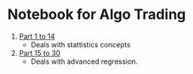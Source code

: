 # Notebook for Algo Trading
1. [Part 1 to 14](https://github.com/sagarrathi/Quant/blob/master/Quant%20Part%201_14.ipynb)
    * Deals with stattistics concepts
2. [Part 15 to 30]()
    * Deals with advanced regression.
